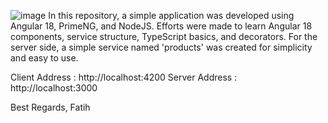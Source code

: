 ![image](https://github.com/user-attachments/assets/b0102cf3-95e7-4db0-b56a-429340751be5)
In this repository, a simple application was developed using Angular 18, PrimeNG, and NodeJS. Efforts were made to learn Angular 18 components, service structure, TypeScript basics, and decorators. For the server side, a simple service named 'products' was created for simplicity and easy to use.

Client Address : http://localhost:4200
Server Address : http://localhost:3000

Best Regards,
Fatih
